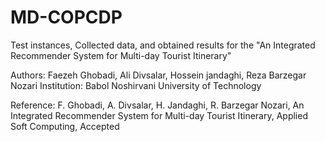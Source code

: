 # MD-COPCDP
Test instances, Collected data, and obtained results for the "An Integrated Recommender System for Multi-day Tourist Itinerary"


Authors: Faezeh Ghobadi, Ali Divsalar, Hossein jandaghi, Reza Barzegar Nozari
Institution: Babol Noshirvani University of Technology

Reference: F. Ghobadi, A. Divsalar, H. Jandaghi, R. Barzegar Nozari, An Integrated Recommender System for Multi-day Tourist Itinerary, Applied Soft Computing, Accepted
